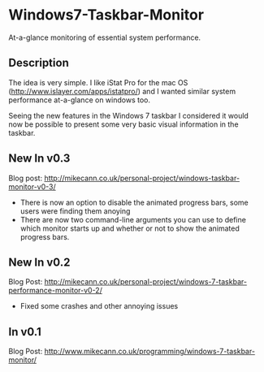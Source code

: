 # Windows7-Taskbar-Monitor

At-a-glance monitoring of essential system performance.

## Description

The idea is very simple. I like iStat Pro for the mac OS (<http://www.islayer.com/apps/istatpro/>) and I wanted similar system performance at-a-glance on windows too.

Seeing the new features in the Windows 7 taskbar I considered it would now be possible to present some very basic visual information in the taskbar.

## New In v0.3

Blog post: <http://mikecann.co.uk/personal-project/windows-taskbar-monitor-v0-3/>

+ There is now an option to disable the animated progress bars, some users were finding them anoying
+ There are now two command-line arguments you can use to define which monitor starts up and whether or not to show the animated progress bars.

## New In v0.2

Blog Post: <http://mikecann.co.uk/personal-project/windows-7-taskbar-performance-monitor-v0-2/>

+ Fixed some crashes and other annoying issues

## In v0.1

Blog Post: <http://www.mikecann.co.uk/programming/windows-7-taskbar-monitor/>